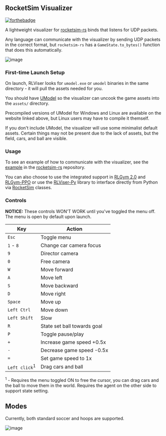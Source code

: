 ## RocketSim Visualizer

[![forthebadge](https://forthebadge.com/images/badges/made-with-rust.svg)](https://forthebadge.com)

A lightweight visualizer for [rocketsim-rs](https://github.com/VirxEC/rocketsim-rs) binds that listens for UDP packets.

Any language can communicate with the visualizer by sending UDP packets in the correct format, but `rocketsim-rs` has a `GameState.to_bytes()` function that does this automatically.

![image](https://github.com/VirxEC/rlviser/assets/35614515/47613661-754a-4549-bcef-13df399645be)

### First-time Launch Setup

On launch, RLViser looks for `umodel.exe` or `umodel` binaries in the same directory - it will pull the assets needed for you.

You should have [UModel](https://www.gildor.org/en/projects/umodel) so the visualizer can uncook the game assets into the `assets/` directory.

Precompiled versions of UModel for Windows and Linux are available on the website linked above, but Linux users may have to compile it themself.

If you don't include UModel, the visualizer will use some minimalist default assets.
Certain things may not be present due to the lack of assets, but the field, cars, and ball are visible.

### Usage

To see an example of how to communicate with the visualizer, see the [example](https://github.com/VirxEC/rocketsim-rs/blob/master/examples/rlviser_socket.rs) in the [rocketsim-rs](https://github.com/VirxEC/rocketsim-rs) repository.

You can also choose to use the integrated support in [RLGym 2.0](https://github.com/lucas-emery/rocket-league-gym) and [RLGym-PPO](https://github.com/AechPro/rlgym-ppo) or use the [RLViser-Py](https://pypi.org/project/rlviser-py/) library to interface directly from Python via [RocketSim](https://pypi.org/project/RocketSim/) classes.

### Controls

**NOTICE:** These controls WON'T WORK until you've toggled the menu off. The menu is open by default upon launch.

| Key | Action |
| --- | --- |
| `Esc` | Toggle menu |
| `1` - `8` | Change car camera focus |
| `9` | Director camera |
| `0` | Free camera |
| `W` | Move forward |
| `A` | Move left |
| `S` | Move backward |
| `D` | Move right |
| `Space` | Move up |
| `Left Ctrl` | Move down |
| `Left Shift` | Slow |
| `R` | State set ball towards goal |
| `P` | Toggle pause/play |
| `+` | Increase game speed +0.5x |
| `-` | Decrease game speed -0.5x |
| `=` | Set game speed to 1x |
| `Left click`<sup>1</sup> | Drag cars and ball |

<sup>1</sup> - Requires the menu toggled ON to free the cursor, you can drag cars and the ball to move them in the world. Requires the agent on the other side to support state setting.

## Modes

Currently, both standard soccer and hoops are supported.

![image](https://github.com/VirxEC/rlviser/assets/35614515/d804d7e5-b78e-4a0a-9133-38e5aed0681d)
